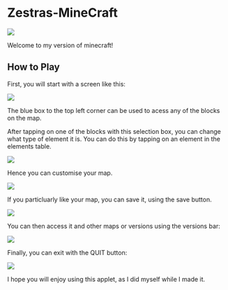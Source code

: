 # Zestras-MineCraft

![](https://github.com/zestra/Zestras-MineCraft/blob/main/draft%201/screenshots/title.png)

Welcome to my version of minecraft!

## How to Play 

First, you will start with a screen like this:

![](https://github.com/zestra/Zestras-MineCraft/blob/main/draft%201/screenshots/start.png)

The blue box to the top left corner can be used to acess any of the blocks on the map.

After tapping on one of the blocks with this selection box, you can change what type of element it is. You can do this by tapping on an element in the elements table.

![](https://github.com/zestra/Zestras-MineCraft/blob/main/draft%201/screenshots/blocks.png)

Hence you can customise your map.

![](https://github.com/zestra/Zestras-MineCraft/blob/main/draft%201/screenshots/finished.png)

If you particluarly like your map, you can save it, using the save button.

![](https://github.com/zestra/Zestras-MineCraft/blob/main/draft%201/screenshots/save.png)

You can then access it and other maps or versions using the versions bar:

![](https://github.com/zestra/Zestras-MineCraft/blob/main/draft%201/screenshots/version.png)

Finally, you can exit with the QUIT button:

![](https://github.com/zestra/Zestras-MineCraft/blob/main/draft%201/screenshots/quit.png)

I hope you will enjoy using this applet, as I did myself while I made it.


